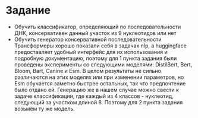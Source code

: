 # Задание
- Обучить классификатор, определяющий по последовательности ДНК, консервативен данный участок из 9 нуклеотидов или нет  
- Обучить генератор консервативной последовательности  
Трансформеры хорошо показали себя в задачах nlp, а huggingface предоставляет удобный интерфейс для их использования и подробную документацию, поэтому для 1 пункта задания были проведены эксперименты со следующими моделями: DistilBert, Bert, Bloom, Bart, Canine и Esm.  В целом результаты не сильно различаются на этих моделях или при изменении параметров, но Esm обучается заметно быстрее остальных, так что предпочтение было отдано ей. Генерацию же в нашем случае можно свести к задаче классификации, где каждый из 4 классов - нуклеотид, следующий за участком длиной 8. Поэтому для 2 пункта задания возьмём ту же модель.
